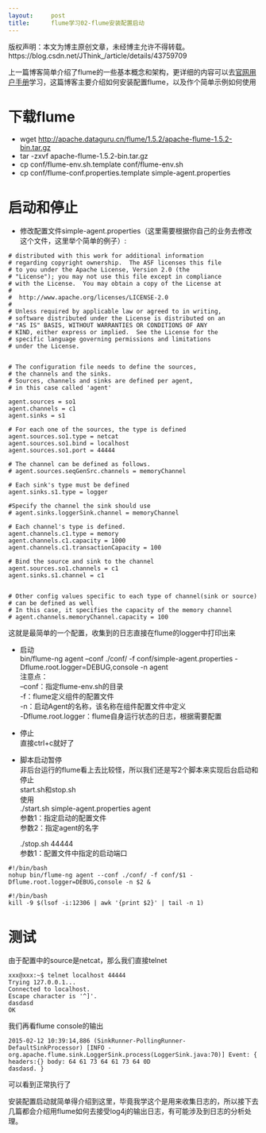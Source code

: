 ```yaml
---
layout:     post
title:      flume学习02-flume安装配置启动
---
```

<div id="article_content" class="article_content clearfix csdn-tracking-statistics" data-pid="blog" data-mod="popu_307" data-dsm="post">
								<div class="article-copyright">
					版权声明：本文为博主原创文章，未经博主允许不得转载。					https://blog.csdn.net/JThink_/article/details/43759709				</div>
								            <div id="content_views" class="markdown_views prism-atom-one-dark">
							<!-- flowchart 箭头图标 勿删 -->
							<svg xmlns="http://www.w3.org/2000/svg" style="display: none;"><path stroke-linecap="round" d="M5,0 0,2.5 5,5z" id="raphael-marker-block" style="-webkit-tap-highlight-color: rgba(0, 0, 0, 0);"></path></svg>
							<p>上一篇博客简单介绍了flume的一些基本概念和架构，更详细的内容可以去<a href="http://flume.apache.org/FlumeUserGuide.html" rel="nofollow">官网用户手册</a>学习，这篇博客主要介绍如何安装配置flume，以及作个简单示例如何使用</p>



<h1 id="下载flume">下载flume</h1>

<ul>
<li>wget <a href="http://apache.dataguru.cn/flume/1.5.2/apache-flume-1.5.2-bin.tar.gz" rel="nofollow">http://apache.dataguru.cn/flume/1.5.2/apache-flume-1.5.2-bin.tar.gz</a></li>
<li>tar -zxvf apache-flume-1.5.2-bin.tar.gz</li>
<li>cp conf/flume-env.sh.template conf/flume-env.sh</li>
<li>cp conf/flume-conf.properties.template simple-agent.properties</li>
</ul>



<h1 id="启动和停止">启动和停止</h1>

<ul>
<li>修改配置文件simple-agent.properties（这里需要根据你自己的业务去修改这个文件，这里举个简单的例子）:</li>
</ul>



<pre class="prettyprint"><code class=" hljs vala"><span class="hljs-preprocessor"># distributed with this work for additional information</span>
<span class="hljs-preprocessor"># regarding copyright ownership.  The ASF licenses this file</span>
<span class="hljs-preprocessor"># to you under the Apache License, Version 2.0 (the</span>
<span class="hljs-preprocessor"># "License"); you may not use this file except in compliance</span>
<span class="hljs-preprocessor"># with the License.  You may obtain a copy of the License at</span>
<span class="hljs-preprocessor">#</span>
<span class="hljs-preprocessor">#  http://www.apache.org/licenses/LICENSE-2.0</span>
<span class="hljs-preprocessor">#</span>
<span class="hljs-preprocessor"># Unless required by applicable law or agreed to in writing,</span>
<span class="hljs-preprocessor"># software distributed under the License is distributed on an</span>
<span class="hljs-preprocessor"># "AS IS" BASIS, WITHOUT WARRANTIES OR CONDITIONS OF ANY</span>
<span class="hljs-preprocessor"># KIND, either express or implied.  See the License for the</span>
<span class="hljs-preprocessor"># specific language governing permissions and limitations</span>
<span class="hljs-preprocessor"># under the License.</span>


<span class="hljs-preprocessor"># The configuration file needs to define the sources, </span>
<span class="hljs-preprocessor"># the channels and the sinks.</span>
<span class="hljs-preprocessor"># Sources, channels and sinks are defined per agent, </span>
<span class="hljs-preprocessor"># in this case called 'agent'</span>

agent.sources = so1
agent.channels = c1
agent.sinks = s1

<span class="hljs-preprocessor"># For each one of the sources, the type is defined</span>
agent.sources.so1.type = netcat
agent.sources.so1.bind = localhost
agent.sources.so1.port = <span class="hljs-number">44444</span>

<span class="hljs-preprocessor"># The channel can be defined as follows.</span>
<span class="hljs-preprocessor"># agent.sources.seqGenSrc.channels = memoryChannel</span>

<span class="hljs-preprocessor"># Each sink's type must be defined</span>
agent.sinks.s1.type = logger

<span class="hljs-preprocessor">#Specify the channel the sink should use</span>
<span class="hljs-preprocessor"># agent.sinks.loggerSink.channel = memoryChannel</span>

<span class="hljs-preprocessor"># Each channel's type is defined.</span>
agent.channels.c1.type = memory
agent.channels.c1.capacity = <span class="hljs-number">1000</span>
agent.channels.c1.transactionCapacity = <span class="hljs-number">100</span>

<span class="hljs-preprocessor"># Bind the source and sink to the channel</span>
agent.sources.so1.channels = c1
agent.sinks.s1.channel = c1


<span class="hljs-preprocessor"># Other config values specific to each type of channel(sink or source)</span>
<span class="hljs-preprocessor"># can be defined as well</span>
<span class="hljs-preprocessor"># In this case, it specifies the capacity of the memory channel</span>
<span class="hljs-preprocessor"># agent.channels.memoryChannel.capacity = 100</span></code></pre>

<p>这就是最简单的一个配置，收集到的日志直接在flume的logger中打印出来</p>

<ul>
<li><p>启动 <br>
 bin/flume-ng agent –conf ./conf/ -f conf/simple-agent.properties -Dflume.root.logger=DEBUG,console -n agent <br>
注意点： <br>
  –conf：指定flume-env.sh的目录 <br>
  -f：flume定义组件的配置文件 <br>
  -n：启动Agent的名称，该名称在组件配置文件中定义 <br>
  -Dflume.root.logger：flume自身运行状态的日志，根据需要配置</p></li>
<li><p>停止 <br>
 直接ctrl+c就好了</p></li>
<li><p>脚本启动暂停 <br>
非后台运行的flume看上去比较怪，所以我们还是写2个脚本来实现后台启动和停止 <br>
start.sh和stop.sh <br>
使用 <br>
./start.sh simple-agent.properties agent <br>
参数1：指定启动的配置文件 <br>
参数2：指定agent的名字</p>

<p>./stop.sh 44444 <br>
参数1：配置文件中指定的启动端口</p></li>
</ul>



<pre class="prettyprint"><code class=" hljs bash"><span class="hljs-shebang">#!/bin/bash</span>
nohup bin/flume-ng agent --conf ./conf/ <span class="hljs-operator">-f</span> conf/<span class="hljs-variable">$1</span> -Dflume.root.logger=DEBUG,console -n <span class="hljs-variable">$2</span> &amp;</code></pre>



<pre class="prettyprint"><code class=" hljs bash"><span class="hljs-shebang">#!/bin/bash</span>
kill -<span class="hljs-number">9</span> $(lsof -i:<span class="hljs-number">12306</span> | awk <span class="hljs-string">'{print $2}'</span> | tail -n <span class="hljs-number">1</span>)</code></pre>



<h1 id="测试">测试</h1>

<p>由于配置中的source是netcat，那么我们直接telnet</p>



<pre class="prettyprint"><code class=" hljs r">xxx@xxx:~$ telnet localhost <span class="hljs-number">44444</span>
Trying <span class="hljs-number">127.0</span><span class="hljs-number">.0</span><span class="hljs-number">.1</span><span class="hljs-keyword">...</span>
Connected to localhost.
Escape character is <span class="hljs-string">'^]'</span>.
dasdasd
OK</code></pre>

<p>我们再看flume console的输出</p>



<pre class="prettyprint"><code class=" hljs css">2015<span class="hljs-tag">-02-12</span> 10<span class="hljs-pseudo">:39</span><span class="hljs-pseudo">:14</span>,886 (<span class="hljs-tag">SinkRunner-PollingRunner-DefaultSinkProcessor</span>) <span class="hljs-attr_selector">[INFO - org.apache.flume.sink.LoggerSink.process(LoggerSink.java:70)]</span> <span class="hljs-tag">Event</span>: <span class="hljs-rules">{ <span class="hljs-rule"><span class="hljs-attribute">headers</span>:<span class="hljs-value">{</span></span></span>} <span class="hljs-tag">body</span>: 64 61 73 64 61 73 64 0<span class="hljs-tag">D</span>                         <span class="hljs-tag">dasdasd</span>. }</code></pre>

<p>可以看到正常执行了</p>

<p>安装配置启动就简单得介绍到这里，毕竟我学这个是用来收集日志的，所以接下去几篇都会介绍用flume如何去接受log4j的输出日志，有可能涉及到日志的分析处理。</p>            </div>
						<link href="https://csdnimg.cn/release/phoenix/mdeditor/markdown_views-9e5741c4b9.css" rel="stylesheet">
                </div>